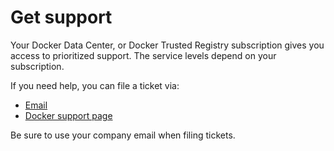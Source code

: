 <!--[metadata]>
+++
title = "Get support"
identifier="workw_dtr_support"
description="Your Docker subscription gives you access to prioritized support. You can file tickets via email, your the support portal."
keywords = ["Docker, support", "help"]
[menu.main]
parent="workw_dtr"
weight=120
+++
<![end-metadata]-->

# Get support

Your Docker Data Center, or Docker Trusted Registry subscription gives you
access to prioritized support. The service levels depend on your subscription.

If you need help, you can file a ticket via:

* [Email](mailto:support@docker.com)
* [Docker support page](https://support.docker.com/)

Be sure to use your company email when filing tickets.

